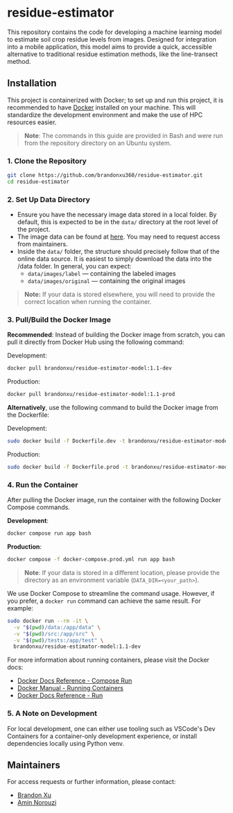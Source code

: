 # residue-estimator

This repository contains the code for developing a machine learning model to estimate soil crop residue levels from images. Designed for integration into a mobile application, this model aims to provide a quick, accessible alternative to traditional residue estimation methods, like the line-transect method.

## Installation

This project is containerized with Docker; to set up and run this project, it is recommended to have [Docker](https://www.docker.com/products/docker-desktop) installed on your machine. This will standardize the development environment and make the use of HPC resources easier.

> **Note**: The commands in this guide are provided in Bash and were run from the repository directory on an Ubuntu system.

### 1. Clone the Repository

```bash
git clone https://github.com/brandonxu360/residue-estimator.git
cd residue-estimator
```

### 2. Set Up Data Directory

- Ensure you have the necessary image data stored in a local folder. By default, this is expected to be in the `data/` directory at the root level of the project.
- The image data can be found at [here](https://emailwsu-my.sharepoint.com/:f:/r/personal/kirtir_wsu_edu/Documents/Projects_Agroecosystems/Brandon/Images/working_images/images?csf=1&web=1&e=P4VUv1). You may need to request access from maintainers.
- Inside the `data/` folder, the structure should precisely follow that of the online data source. It is easiest to simply download the data into the /data folder. In general, you can expect:
  - `data/images/label` — containing the labeled images
  - `data/images/original` — containing the original images

> **Note:** If your data is stored elsewhere, you will need to provide the correct location when running the container.

### 3. Pull/Build the Docker Image

**Recommended**: Instead of building the Docker image from scratch, you can pull it directly from Docker Hub using the following command:

Development:
```bash
docker pull brandonxu/residue-estimator-model:1.1-dev
```

Production:
```bash
docker pull brandonxu/residue-estimator-model:1.1-prod
```

**Alternatively**, use the following command to build the Docker image from the Dockerfile:

Development:
```bash
sudo docker build -f Dockerfile.dev -t brandonxu/residue-estimator-model:1.1-dev .
```

Production:
```bash
sudo docker build -f Dockerfile.prod -t brandonxu/residue-estimator-model:1.1-prod .
```

### 4. Run the Container

After pulling the Docker image, run the container with the following Docker Compose commands.

**Development**:
```bash
docker compose run app bash
```

**Production**:

```bash
docker compose -f docker-compose.prod.yml run app bash
```

> **Note**: If your data is stored in a different location, please provide the directory as an environment variable (`DATA_DIR=<your_path>`).

We use Docker Compose to streamline the command usage. However, if you prefer, a `docker run` command can 
achieve the same result. For example:

```bash
sudo docker run --rm -it \
  -v "$(pwd)/data:/app/data" \
  -v "$(pwd)/src:/app/src" \
  -v "$(pwd)/tests:/app/test" \
  brandonxu/residue-estimator-model:1.1-dev
```

For more information about running containers, please visit the Docker docs: 
- [Docker Docs Reference - Compose Run](https://docs.docker.com/compose/reference/run)
- [Docker Manual - Running Containers](https://docs.docker.com/engine/containers/run/)
- [Docker Docs Reference - Run](https://docs.docker.com/reference/cli/docker/container/run/)

### 5. A Note on Development
For local development, one can either use tooling such as VSCode's Dev Containers for a container-only development experience, or install dependencies locally using Python venv. 

## Maintainers

For access requests or further information, please contact:

- [Brandon Xu](mailto:brandon.xu@wsu.edu)
- [Amin Norouzi](mailto:a.norouzikandelati@wsu.edu)
